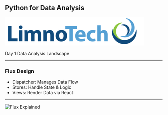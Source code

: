 ## Python for Data Analysis
![LimnoTech](/assets/LimnoTech_Logo-e1486482918678.png)

Day 1
Data Analysis Landscape 

---

### Flux Design

- Dispatcher: Manages Data Flow
- Stores: Handle State & Logic
- Views: Render Data via React

---

![Flux Explained](https://facebook.github.io/flux/img/flux-simple-f8-diagram-explained-1300w.png)